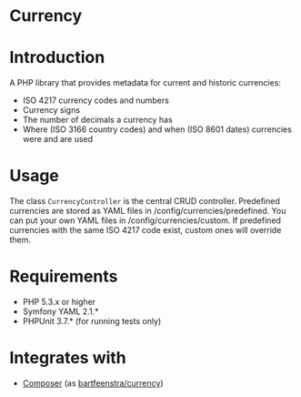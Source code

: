 Currency
========

# Introduction
A PHP library that provides metadata for current and historic currencies:
* ISO 4217 currency codes and numbers
* Currency signs
* The number of decimals a currency has
* Where (ISO 3166 country codes) and when (ISO 8601 dates) currencies were and
  are used

# Usage
The class `CurrencyController` is the central CRUD controller. Predefined
currencies are stored as YAML files in /config/currencies/predefined. You can
put your own YAML files in /config/currencies/custom. If predefined currencies
with the same ISO 4217 code exist, custom ones will override them.

# Requirements
* PHP 5.3.x or higher
* Symfony YAML 2.1.*
* PHPUnit 3.7.* (for running tests only)

# Integrates with
* [Composer](http://getcomposer.org) (as
[bartfeenstra/currency](https://packagist.org/packages/bartfeenstra/currency))